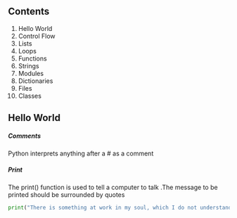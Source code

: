 ## Contents 

1. Hello World
2. Control Flow
3. Lists
4. Loops
5. Functions
6. Strings
7. Modules
8. Dictionaries
9. Files
10. Classes



## Hello World

##### Comments 

Python interprets anything after a # as a comment 

##### Print 

The print() function is used to tell a computer to talk .The message to be printed should be surrounded by quotes

```python
print("There is something at work in my soul, which I do not understand.")
```

